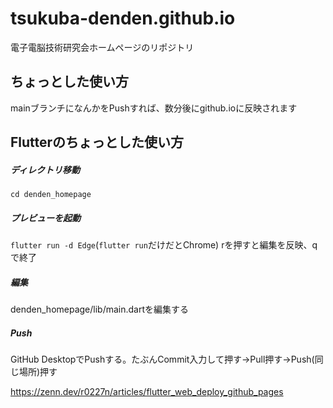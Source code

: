 # tsukuba-denden.github.io
電子電脳技術研究会ホームページのリポジトリ

## ちょっとした使い方
mainブランチになんかをPushすれば、数分後にgithub.ioに反映されます

## Flutterのちょっとした使い方
##### ディレクトリ移動
```cd denden_homepage```
##### プレビューを起動
```flutter run -d Edge```(```flutter run```だけだとChrome)
rを押すと編集を反映、qで終了
##### 編集
denden_homepage/lib/main.dartを編集する
##### Push
GitHub DesktopでPushする。たぶんCommit入力して押す→Pull押す→Push(同じ場所)押す

https://zenn.dev/r0227n/articles/flutter_web_deploy_github_pages
